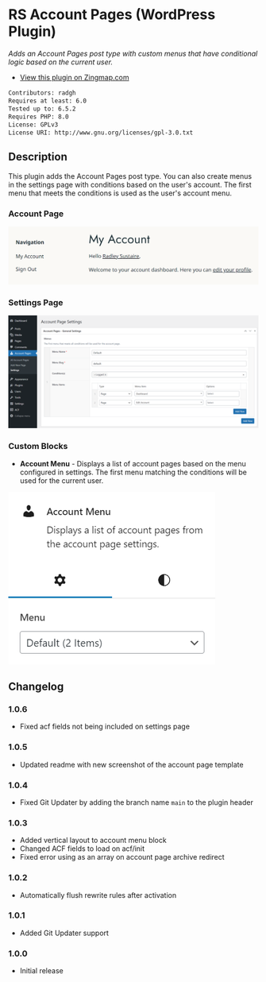 # RS Account Pages (WordPress Plugin)

_Adds an Account Pages post type with custom menus that have conditional logic based on the current user._

- [View this plugin on Zingmap.com](https://zingmap.com/plugin/rs-account-pages/)

```
Contributors: radgh
Requires at least: 6.0
Tested up to: 6.5.2
Requires PHP: 8.0
License: GPLv3
License URI: http://www.gnu.org/licenses/gpl-3.0.txt
```

## Description

This plugin adds the Account Pages post type. You can also create menus in the settings page with conditions based on the user's account. The first menu that meets the conditions is used as the user's account menu.

### Account Page

![Screenshot of the "Account Pages" post type](screenshot-account-pages.png)

### Settings Page

![Screenshot of the "Settings" page](screenshot-settings.png)

### Custom Blocks

- **Account Menu** - Displays a list of account pages based on the menu configured in settings. The first menu matching the conditions will be used for the current user.

![Screenshot of the "Account Menu" block](screenshot-account-menu.png)

## Changelog

### 1.0.6
* Fixed acf fields not being included on settings page

### 1.0.5
* Updated readme with new screenshot of the account page template

### 1.0.4
* Fixed Git Updater by adding the branch name `main` to the plugin header

### 1.0.3
* Added vertical layout to account menu block
* Changed ACF fields to load on acf/init
* Fixed error using as an array on account page archive redirect

### 1.0.2
* Automatically flush rewrite rules after activation

### 1.0.1
* Added Git Updater support

### 1.0.0
* Initial release
